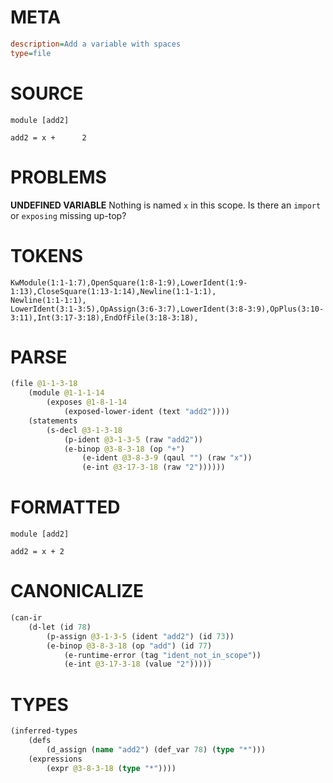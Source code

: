 # META
~~~ini
description=Add a variable with spaces
type=file
~~~
# SOURCE
~~~roc
module [add2]

add2 = x +      2
~~~
# PROBLEMS
**UNDEFINED VARIABLE**
Nothing is named `x` in this scope.
Is there an `import` or `exposing` missing up-top?

# TOKENS
~~~zig
KwModule(1:1-1:7),OpenSquare(1:8-1:9),LowerIdent(1:9-1:13),CloseSquare(1:13-1:14),Newline(1:1-1:1),
Newline(1:1-1:1),
LowerIdent(3:1-3:5),OpAssign(3:6-3:7),LowerIdent(3:8-3:9),OpPlus(3:10-3:11),Int(3:17-3:18),EndOfFile(3:18-3:18),
~~~
# PARSE
~~~clojure
(file @1-1-3-18
	(module @1-1-1-14
		(exposes @1-8-1-14
			(exposed-lower-ident (text "add2"))))
	(statements
		(s-decl @3-1-3-18
			(p-ident @3-1-3-5 (raw "add2"))
			(e-binop @3-8-3-18 (op "+")
				(e-ident @3-8-3-9 (qaul "") (raw "x"))
				(e-int @3-17-3-18 (raw "2"))))))
~~~
# FORMATTED
~~~roc
module [add2]

add2 = x + 2
~~~
# CANONICALIZE
~~~clojure
(can-ir
	(d-let (id 78)
		(p-assign @3-1-3-5 (ident "add2") (id 73))
		(e-binop @3-8-3-18 (op "add") (id 77)
			(e-runtime-error (tag "ident_not_in_scope"))
			(e-int @3-17-3-18 (value "2")))))
~~~
# TYPES
~~~clojure
(inferred-types
	(defs
		(d_assign (name "add2") (def_var 78) (type "*")))
	(expressions
		(expr @3-8-3-18 (type "*"))))
~~~
